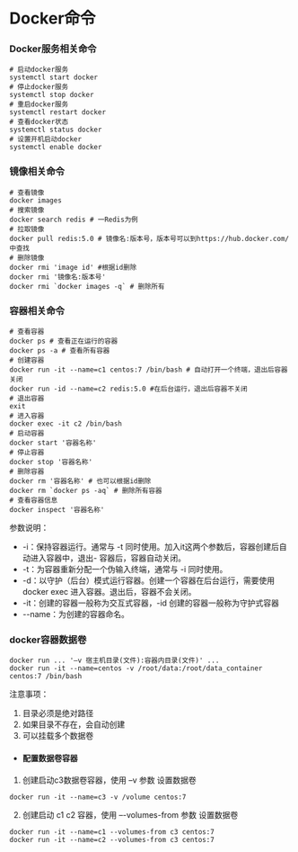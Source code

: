 # Docker命令

### Docker服务相关命令
```shell
# 启动docker服务
systemctl start docker
# 停止docker服务
systemctl stop docker
# 重启docker服务
systemctl restart docker
# 查看docker状态
systemctl status docker
# 设置开机启动docker
systemctl enable docker
```
### 镜像相关命令
```shell
# 查看镜像 
docker images 
# 搜索镜像
docker search redis # 一Redis为例
# 拉取镜像
docker pull redis:5.0 # 镜像名:版本号，版本号可以到https://hub.docker.com/中查找
# 删除镜像
docker rmi 'image id' #根据id删除
docker rmi '镜像名:版本号'
docker rmi `docker images -q` # 删除所有
```

### 容器相关命令

```shell
# 查看容器
docker ps # 查看正在运行的容器
docker ps -a # 查看所有容器
# 创建容器
docker run -it --name=c1 centos:7 /bin/bash # 自动打开一个终端，退出后容器关闭
docker run -id --name=c2 redis:5.0 #在后台运行，退出后容器不关闭
# 退出容器
exit
# 进入容器
docker exec -it c2 /bin/bash
# 启动容器
docker start '容器名称'
# 停止容器
docker stop '容器名称'
# 删除容器
docker rm '容器名称' # 也可以根据id删除
docker rm `docker ps -aq` # 删除所有容器
# 查看容器信息
docker inspect '容器名称'
```
参数说明：
- -i：保持容器运行。通常与 -t 同时使用。加入it这两个参数后，容器创建后自动进入容器中，退出- 容器后，容器自动关闭。
- -t：为容器重新分配一个伪输入终端，通常与 -i 同时使用。
- -d：以守护（后台）模式运行容器。创建一个容器在后台运行，需要使用docker exec 进入容器。退出后，容器不会关闭。
- -it：创建的容器一般称为交互式容器，-id 创建的容器一般称为守护式容器
- --name：为创建的容器命名。

### docker容器数据卷

```shell
docker run ... '–v 宿主机目录(文件):容器内目录(文件)' ...
docker run -it --name=centos -v /root/data:/root/data_container centos:7 /bin/bash
```
注意事项：
  1. 目录必须是绝对路径
  2. 如果目录不存在，会自动创建
  3. 可以挂载多个数据卷

- #### 配置数据卷容器
1. 创建启动c3数据卷容器，使用 –v 参数 设置数据卷

```shell
docker run -it --name=c3 -v /volume centos:7
```
2. 创建启动 c1 c2 容器，使用 –-volumes-from 参数 设置数据卷

```shell
docker run -it --name=c1 --volumes-from c3 centos:7
docker run -it --name=c2 --volumes-from c3 centos:7
```


